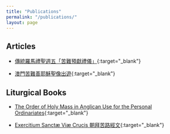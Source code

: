 ```yaml
---
title: "Publications"
permalink: "/publications/"
layout: page
---
```


## Articles

* [傳統羅馬禮聖週五「苦難預獻禮儀」](/files/goodfriday.pdf){:target="_blank"}

* [澳門苦難善耶穌聖像出遊](/files/bomjesus.pdf){:target="_blank"}

## Liturgical Books

* [The Order of Holy Mass in Anglican Use for the Personal Ordinariates](/files/ordinariate-ordomissae.pdf){:target="_blank"}

* [Exercitium Sanctæ Viæ Crucis 朝拜苦路經文](/files/via-crucis.pdf){:target="_blank"}
